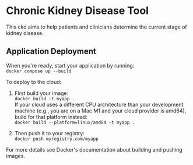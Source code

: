 # Chronic Kidney Disease Tool  

This ckd aims to help patients and clinicians determine the current stage of kidney disease.  

## Application Deployment  

When you're ready, start your application by running:  
`docker compose up --build`  

To deploy to the cloud:  
1. First build your image:  
`docker build -t myapp .`  
If your cloud uses a different CPU architecture than your development machine (e.g., you are on a Mac M1 and your cloud provider is amd64), build for that platform instead:  
`docker build --platform=linux/amd64 -t myapp .`  

2. Then push it to your registry:  
`docker push myregistry.com/myapp`  

For more details see Docker's documentation about building and pushing images.

